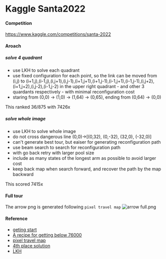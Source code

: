 # Kaggle Santa2022

#### Competition
https://www.kaggle.com/competitions/santa-2022

#### Aroach

##### solve 4 quadrant
- use LKH to solve each quadrant
- use fixed configuration for each point, so the link can be moved from (i,j) to (i+1,j),(i-1,j),(i,j+1),(i,j-1),(i+1,j+1),(i+1,j-1),(i-1,j+1),(i-1,j-1),(i,j+2),(i+1,j+2),(i,j-2),(i-1,j-2) in the upper right quadrant - and other 3 quardants respectively - with minimal reconfiguration cost
- staring from (0,0) -> (1,0) -> (1,64) -> (0,65), ending from (0,64) -> (0,0)

This ranked 36/875 with 7426x

##### solve whole image
- use LKH to solve whole image
 - do not cross dangerous line (0,0)->[(0,32), (0,-32), (32,0), (-32,0)]
 - can't generate best tour, but eaiser for generating reconfiguration path
- use beam search to search for reconfiguration path
 - with go back retry with larger pool size
 - include as many states of the longest arm as possible to avoid larger cost
 - keep back map when search forward, and recover the path by the map backward

This scored 7415x

#### Full tour
The arrow png is generated following `pixel travel map`
![arrow full.png](arrow_full.png)

#### Reference
- [geting start](https://www.kaggle.com/code/ryanholbrook/getting-started-with-santa-2022)
- [A recipe for getting below 76000](https://www.kaggle.com/competitions/santa-2022/discussion/376306)
- [pixel travel map](https://www.kaggle.com/code/oxzplvifi/pixel-travel-map)
- [4th place solution](https://www.kaggle.com/competitions/santa-2022/discussion/379080)
- [LKH](http://webhotel4.ruc.dk/~keld/research/LKH/)
